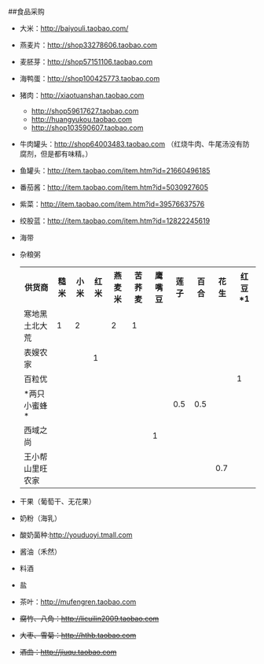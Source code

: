 ##食品采购

* 大米：http://baiyouli.taobao.com/
* 燕麦片：http://shop33278606.taobao.com
* 麦胚芽：http://shop57151106.taobao.com
* 海鸭蛋：http://shop100425773.taobao.com
* 猪肉：http://xiaotuanshan.taobao.com
	* http://shop59617627.taobao.com
	* http://huangyukou.taobao.com
	* http://shop103590607.taobao.com
* 牛肉罐头：http://shop64003483.taobao.com  （红烧牛肉、牛尾汤没有防腐剂，但是都有味精。）
* 鱼罐头：http://item.taobao.com/item.htm?id=21660496185
* 番茄酱：http://item.taobao.com/item.htm?id=5030927605
* 紫菜：http://item.taobao.com/item.htm?id=39576637576
* 绞股蓝：http://item.taobao.com/item.htm?id=12822245619
* 海带
* 杂粮粥
	<table>
	<tr><th>供货商</th><th>糙米</th><th>小米</th><th>红米</th><th>燕麦米</th><th>苦荞麦</th><th>鹰嘴豆</th><th>莲子</th><th>百合</th><th>花生</th><th>红豆*1</th></tr>
	<tr><td>寒地黑土北大荒</td><td>1</td><td>2</td><td></td><td>2</td><td>1</td><td></td><td></td><td></td><td></td><td></td></tr>
	<tr><td>表嫂农家</td><td></td><td></td><td>1</td><td></td><td></td><td></td><td></td><td></td><td></td><td></td></tr>
	<tr><td>百粒优</td><td></td><td></td><td></td><td></td><td></td><td></td><td></td><td></td><td></td><td>1</td></tr>
	<tr><td>*两只小蜜蜂*</td><td></td><td></td><td></td><td></td><td></td><td></td><td>0.5</td><td>0.5</td><td></td><td></td></tr>
	<tr><td>西域之尚</td><td></td><td></td><td></td><td></td><td></td><td>1</td><td></td><td></td><td></td><td></td></tr>
	<tr><td>王小帮山里旺农家</td><td></td><td></td><td></td><td></td><td></td><td></td><td></td><td></td><td>0.7</td><td></td></tr>
	</table>
* 干果（葡萄干、无花果）
* 奶粉（海乳）
* 酸奶菌种:http://youduoyi.tmall.com
* 酱油（禾然）
* 料酒
* 盐

* 茶叶：http://mufengren.taobao.com
* <s>腐竹、八角：http://licuilin2009.taobao.com</s>
* <s>大枣、雪菊：http://hthb.taobao.com</s>
* <s>酒曲：http://jiuqu.taobao.com</s>